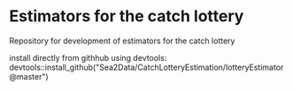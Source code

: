 # Estimators for the catch lottery

Repository for development of estimators for the catch lottery

install directly from githhub using devtools:
devtools::install_github("Sea2Data/CatchLotteryEstimation/lotteryEstimator@master")